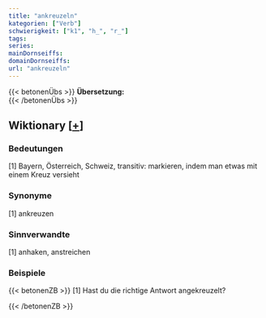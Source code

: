 ```yaml
---
title: "ankreuzeln"
kategorien: ["Verb"]
schwierigkeit: ["k1", "h_", "r_"]
tags:
series:
mainDornseiffs:
domainDornseiffs:
url: "ankreuzeln"
---
```


{{< betonenÜbs >}}
**Übersetzung:**  
{{< /betonenÜbs >}}

## Wiktionary [[+](https://de.wiktionary.org/wiki/ankreuzeln)]

### Bedeutungen
[1] Bayern, Österreich, Schweiz, transitiv: markieren, indem man etwas mit einem Kreuz versieht  

### Synonyme
[1] ankreuzen  

### Sinnverwandte
[1] anhaken, anstreichen  

### Beispiele
{{< betonenZB >}}
[1] Hast du die richtige Antwort angekreuzelt?  

{{< /betonenZB >}}

